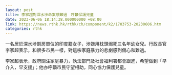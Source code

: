 ```yaml
---
layout: post
title: 李家超對深水埗命案感難過　呼籲保護兒童
date: 2023-06-06 18:14:38.000000000 +08:00
link: https://news.rthk.hk/rthk/ch/component/k2/1703753-20230606.htm
categories: rthk
---
```


一名居於深水埗劏房單位的印度籍女子，涉嫌用枕頭焗死三名年幼女兒。行政長官李家超表示，和很多市民一樣，對這宗家庭暴力的悲劇感到傷心和難過。

李家超表示，政府關注家庭暴力，執法部門及社會福利署都會跟進，希望做到「早介入，早支援」；他亦呼籲市民守望相助，同心協力保護兒童。
